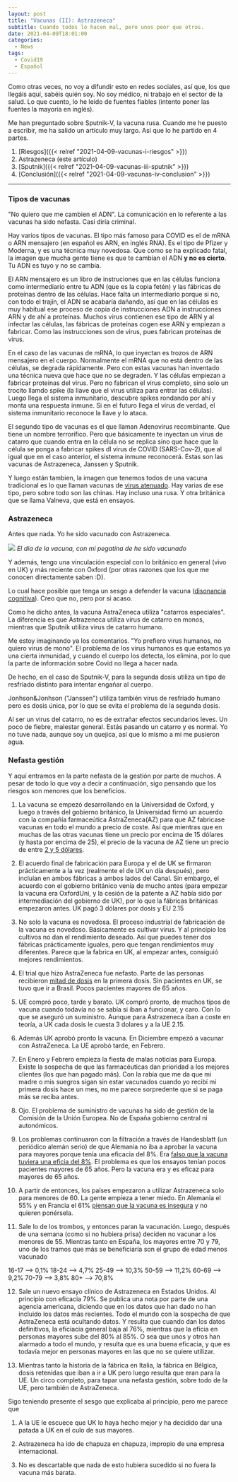 ```yaml
---
layout: post
title: "Vacunas (II): Astrazeneca"
subtitle: Cuando todos lo hacen mal, pero unos peor que otros.
date: 2021-04-09T18:01:00
categories:
  - News
tags:
  - Covid19
  - Español
---
```


Como otras veces, no voy a difundir esto en redes sociales, así que, los que llegáis aquí, sabéis quién soy. No soy médico, ni trabajo en el sector de la salud. Lo que cuento, lo he leído de fuentes fiables (intento poner las fuentes la mayoría en inglés).

Me han preguntado sobre Sputnik-V, la vacuna rusa. Cuando me he puesto a escribir, me ha salido un artículo muy largo. Así que lo he partido en 4 partes.

1. [Riesgos]({{< relref "2021-04-09-vacunas-i-riesgos" >}})
2. Astrazeneca (este artículo)
3. [Sputnik]({{< relref "2021-04-09-vacunas-iii-sputnik" >}})
4. [Conclusión]({{< relref "2021-04-09-vacunas-iv-conclusion" >}})

---

### Tipos de vacunas

"No quiero que me cambien el ADN". La comunicación en lo referente a las vacunas ha sido nefasta. Casi diría criminal.

Hay varios tipos de vacunas. El tipo más famoso para COVID es el de mRNA o ARN mensajero (en español es ARN, en inglés RNA). Es el tipo de Pfizer y Moderna, y es una técnica muy novedosa. Que como se ha explicado fatal, la imagen que mucha gente tiene es que te cambian el ADN **y no es cierto**. Tu ADN es tuyo y no se cambia.

El ARN mensajero es un libro de instruciones que en las células funciona como intermediario entre tu ADN (que es la copia fetén) y las fábricas de proteínas dentro de las células. Hace falta un intermediario porque si no, con todo el trajín, el ADN se acabaría dañando, así que en las células es muy habitual ese proceso de copia de instrucciones ADN a instrucciones ARN y de ahí a proteínas. Muchos virus contienen ese tipo de ARN y al infectar las células, las fábricas de proteínas cogen ese ARN y empiezan a fabricar. Como las instrucciones son de virus, pues fabrican proteínas de virus.

En el caso de las vacunas de mRNA, lo que inyectan es trozos de ARN mensajero en el cuerpo. Normalmente el mRNA que no está dentro de las células, se degrada rápidamente. Pero con estas vacunas han inventado una técnica nueva que hace que no se degraden. Y las células empiezan a fabricar proteinas del virus. Pero no fabrican el virus completo, sino solo un trocito llamdo spike (la llave que el virus utiliza para entrar las células). Luego llega el sistema inmunitario, descubre spikes rondando por ahí y monta una respuesta inmune. Si en el futuro llega el virus de verdad, el sistema inmunitario reconoce la llave y lo ataca.

El segundo tipo de vacunas es el que llaman Adenovirus recombinante. Que tiene un nombre terrorífico. Pero que básicamente te inyectan un virus de catarro que cuando entra en la célula no se replica sino que hace que la célula se ponga a fabricar spikes dl virus de COVID (SARS-Cov-2), que al igual que en el caso anterior, el sistema inmune reconocerá. Estas son las vacunas de Astrazeneca, Janssen y Sputnik.

Y luego están tambien, la imagen que tenemos todos de una vacuna tradicional es lo que llaman vacunas de [virus atenuado](https://en.wikipedia.org/wiki/COVID-19_vaccine#Inactivated_virus_vaccines). Hay varias de ese tipo, pero sobre todo son las chinas. Hay incluso una rusa. Y otra británica que se llama Valneva, que está en ensayos.

### Astrazeneca

Antes que nada. Yo he sido vacunado con Astrazeneca.

![](/img/IMG_20210305_115823240_HDR.jpg)
_El dia de la vacuna, con mi pegatina de he sido vacunado_

Y además, tengo una vinculación especial con lo británico en general (vivo en UK) y más reciente con Oxford (por otras razones que los que me conocen directamente saben :D).

Lo cual hace posible que tenga un sesgo a defender la vacuna ([disonancia cognitiva](https://es.wikipedia.org/wiki/Disonancia_cognitiva)). Creo que no, pero por si acaso.

Como he dicho antes, la vacuna AstraZeneca utiliza "catarros especiales". La diferencia es que Astrazeneca utiliza virus de catarro en monos, mientras que Sputnik utiliza virus de catarro humano.

Me estoy imaginando ya los comentarios. "Yo prefiero virus humanos, no quiero virus de mono". El problema de los virus humanos es que estamos ya una cierta inmunidad, y cuando el cuerpo los detecta, los elimina, por lo que la parte de información sobre Covid no llega a hacer nada.

De hecho, en el caso de Sputnik-V, para la segunda dosis utiliza un tipo de resfriado distinto para intentar engañar al cuerpo.

Jonhson&Jonhson ("Janssen") utiliza también virus de resfriado humano pero es dosis única, por lo que se evita el problema de la segunda dosis.

Al ser un virus del catarro, no es de extrañar efectos secundarios leves. Un poco de fiebre, malestar general. Estás pasando un catarro y es normal. Yo no tuve nada, aunque soy un quejica, así que lo mismo a mí me pusieron agua.

### Nefasta gestión

Y aquí entramos en la parte nefasta de la gestión por parte de muchos. A pesar de todo lo que voy a decir a continuación, sigo pensando que los riesgos son menores que los beneficios.

1. La vacuna se empezó desarrollando en la Universidad de Oxford, y luego a través del gobierno británico, la Universidad firmó un acuerdo con la compañía farmaceútica AstraZeneca(AZ) para que AZ fabricase vacunas en todo el mundo a precio de coste. Así que mientras que en muchas de las otras vacunas tiene un precio por encima de 15 dólares (y hasta por encima de 25), el precio de la vacuna de AZ tiene un precio de entre [2 y 5 dólares](https://www.theweek.co.uk/951750/what-do-covid-vaccines-cost-who-pays-what).

2. El acuerdo final de fabricación para Europa y el de UK se firmaron prácticamente a la vez (realmente el de UK un día después), pero incluían en ambos fábricas a ambos lados del Canal. Sin embargo, el acuerdo con el gobierno británico venía de mucho antes (para empezar la vacuna era OxfordUni, y la cesión de la patente a AZ había sido por intermediación del gobierno de UK), por lo que la fábricas británicas empezaron antes. UK pagó 3 dólares por dosis y EU 2.15

3. No solo la vacuna es novedosa. El proceso industrial de fabricación de la vacuna es novedoso. Básicamente es cultivar virus. Y al principio los cultivos no dan el rendimiento deseado. Así que puedes tener dos fábricas prácticamente iguales, pero que tengan rendimientos muy diferentes. Parece que la fabrica en UK, al empezar antes, consiguió mejores rendimientos.

4. El trial que hizo AstraZeneca fue nefasto. Parte de las personas recibieron [mitad de dosis](<https://www.thelancet.com/journals/lancet/article/PIIS0140-6736(20)32623-4/fulltext>) en la primera dosis. Sin pacientes en UK, se tuvo que ir a Brasil. Pocos pacientes mayores de 65 años.

5. UE compró poco, tarde y barato. UK compró pronto, de muchos tipos de vacuna cuando todavía no se sabía si iban a funcionar, y caro. Con lo que se aseguró un suministro. Aunque para Astrazeneca iban a coste en teoría, a UK cada dosis le cuesta 3 dolares y a la UE 2.15.

6. Además UK aprobó pronto la vacuna. En Diciembre empezó a vacunar con AstraZeneca. La UE aprobó tarde, en Febrero.

7. En Enero y Febrero empieza la fiesta de malas noticias para Europa. Existe la sospecha de que las farmacéuticas dan prioridad a los mejores clientes (los que han pagado más). Con la rabia que me da que mi madre o mis suegros sigan sin estar vacunados cuando yo recibí mi primera dosis hace un mes, no me parece sorpredente que si se paga más se reciba antes.

8. Ojo. El problema de suministro de vacunas ha sido de gestión de la Comisión de la Unión Europea. No de España gobierno central ni autonómicos.

9. Los problemas continuaron con la filtración a través de Handesblatt (un periódico alemán serio) de que Alemania no iba a aprobar la vacuna para mayores porque tenía una eficacia del 8%. Era [falso que la vacuna tuviera una eficia del 8%](https://fullfact.org/health/german-astrazeneca-8-percent-handelsblatt/). El problema es que los ensayos tenían pocos pacientes mayores de 65 años. Pero la vacuna era y es eficaz para mayores de 65 años.

10. A partir de entonces, los países empezaron a utilizar Astrazeneca solo para menores de 60. La gente empieza a tener miedo. En Alemania el 55% y en Francia el 61% [piensan que la vacuna es insegura](https://www.reuters.com/article/us-health-coronavirus-astrazeneca-confid/european-trust-in-astrazeneca-covid-19-vaccine-plunges-poll-shows-idUSKBN2BE009) y no quieren ponérsela.

11. Sale lo de los trombos, y entonces paran la vacunación. Luego, después de una semana (como si no hubiera prisa) deciden no vacunar a los menores de 55. Mientras tanto en España, los mayores entre 70 y 79, uno de los tramos que más se beneficiaría son el grupo de edad menos vacunado

16-17 —> 0,1%
18-24 —> 4,7%
25-49 —> 10,3%
50-59 —> 11,2%
60-69 —> 9,2%
70-79 —> 3,8%
80+ —> 70,8%

12. Sale un nuevo ensayo clínico de Astrazeneca en Estados Unidos. Al principio con eficacia 79%. Se publica una nota por parte de una agencia americana, diciendo que en los datos que han dado no han incluido los datos más recientes. Todo el mundo con la sospecha de que AstraZeneca está ocultando datos. Y resulta que cuando dan los datos definitivos, la eficiacia general baja al 76%, mientras que la eficia en personas mayores sube del 80% al 85%. O sea que unos y otros han alarmado a todo el mundo, y resulta que es una buena eficacia, y que es todavía mejor en personas mayores en las que no se quiere utilizar.

13. Mientras tanto la historia de la fábrica en Italia, la fábrica en Bélgica, dosis retenidas que iban a ir a UK pero luego resulta que eran para la UE. Un circo completo, para tapar una nefasta gestión, sobre todo de la UE, pero también de AstraZeneca.

Sigo teniendo presente el sesgo que explicaba al principio, pero me parece que

1. A la UE le escuece que UK lo haya hecho mejor y ha decidido dar una patada a UK en el culo de sus mayores.

2. Astrazeneca ha ido de chapuza en chapuza, impropio de una empresa internacional.

3. No es descartable que nada de esto hubiera sucedido si no fuera la vacuna más barata.
